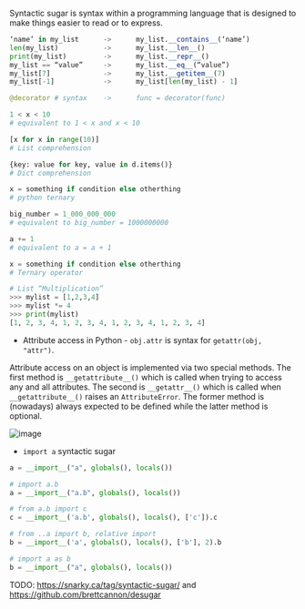 Syntactic sugar is syntax within a programming language that is designed to make things easier to read or to express.

```python
‘name’ in my_list      ->      my_list.__contains__(‘name’)
len(my_list)           ->      my_list.__len__()
print(my_list)         ->      my_list.__repr__()
my_list == “value”     ->      my_list.__eq__(“value”)
my_list[7]             ->      my_list.__getitem__(7)
my_list[-1]            ->      my_list[len(my_list) - 1]
```

```python
@decorator # syntax    ->      func = decorator(func)
```

```python
1 < x < 10
# equivalent to 1 < x and x < 10

[x for x in range(10)] 
# List comprehension

{key: value for key, value in d.items()}
# Dict comprehension

x = something if condition else otherthing
# python ternary

big_number = 1_000_000_000
# equivalent to big_number = 1000000000

a += 1
# equivalent to a = a + 1

x = something if condition else otherthing
# Ternary operator

# List “Multiplication”
>>> mylist = [1,2,3,4]
>>> mylist *= 4
>>> print(mylist)
[1, 2, 3, 4, 1, 2, 3, 4, 1, 2, 3, 4, 1, 2, 3, 4]
```

* Attribute access in Python - `obj.attr` is syntax for `getattr(obj, "attr")`.

Attribute access on an object is implemented via two special methods. The first method is `__getattribute__()` which is called when trying to access any and all attributes. The second is `__getattr__()` which is called when `__getattribute__()` raises an `AttributeError`. The former method is (nowadays) always expected to be defined while the latter method is optional.

![image](https://user-images.githubusercontent.com/19663316/139597874-e9e323e6-e9e5-4e7c-b0ca-6383ce751009.png)

* `import a` syntactic sugar
```python
a = __import__("a", globals(), locals())

# import a.b
a = __import__("a.b", globals(), locals())

# from a.b import c
c = __import__('a.b', globals(), locals(), ['c']).c

# from ..a import b, relative import
b = __import__('a', globals(), locals(), ['b'], 2).b

# import a as b
b = __import__("a", globals(), locals())
```

TODO: https://snarky.ca/tag/syntactic-sugar/ and https://github.com/brettcannon/desugar

